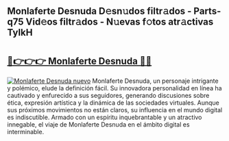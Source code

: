 ## Monlaferte Desnuda D𝚎sn𝚞dos filtr𝚊dos - Parts-q75 Vid𝚎os filtr𝚊dos - N𝚞evas f𝚘tos atr𝚊ctivas TyIkH

# <h2><a href="http://mb6xc0g.tromn.icu/?c=Monlaferte+Desnuda">🔗👉👉👉 Monlaferte Desnuda 🔗🔗</a></h2>

[![Monlaferte Desnuda nuevo](https://i.imgur.com/pEAQMta.gif)](http://mb6xc0g.tromn.icu/?c=Monlaferte+Desnuda)
Monlaferte Desnuda, un personaje intrigante y polémico, elude la definición fácil. Su innovadora personalidad en línea ha cautivado y enfurecido a sus seguidores, generando discusiones sobre ética, expresión artística y la dinámica de las sociedades virtuales. Aunque sus próximos movimientos no están claros, su influencia en el mundo digital es indiscutible. Armado con un espíritu inquebrantable y un atractivo innegable, el viaje de Monlaferte Desnuda en el ámbito digital es interminable.

